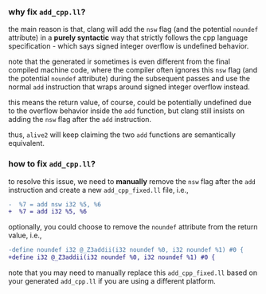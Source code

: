 ### why fix `add_cpp.ll`?
the main reason is that, clang will add the `nsw` flag (and the potential `noundef` attribute) in a **purely syntactic** way that strictly follows the cpp language specification - which says signed integer overflow is undefined behavior.

note that the generated ir sometimes is even different from the final compiled machine code, where the compiler often ignores this `nsw` flag (and the potential `noundef` attribute) during the subsequent passes and use the normal `add` instruction that wraps around signed integer overflow instead.

this means the return value, of course, could be potentially undefined due to the overflow behavior inside the `add` function, but clang still insists on adding the `nsw` flag after the `add` instruction.

thus, `alive2` will keep claiming the two `add` functions are semantically equivalent.

### how to fix `add_cpp.ll`?
to resolve this issue, we need to **manually** remove the `nsw` flag after the `add` instruction and create a new `add_cpp_fixed.ll` file, i.e.,

```diff
-  %7 = add nsw i32 %5, %6
+  %7 = add i32 %5, %6
```

optionally, you could choose to remove the `noundef` attribute from the return value, i.e.,
```diff
-define noundef i32 @_Z3addii(i32 noundef %0, i32 noundef %1) #0 {
+define i32 @_Z3addii(i32 noundef %0, i32 noundef %1) #0 {
```

note that you may need to manually replace this `add_cpp_fixed.ll` based on your generated `add_cpp.ll` if you are using a different platform.
